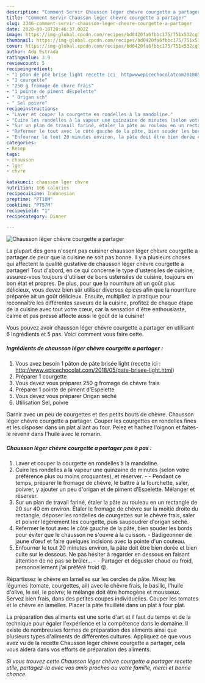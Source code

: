 ```yaml
---
description: "Comment Servir Chausson léger chèvre courgette a partager"
title: "Comment Servir Chausson léger chèvre courgette a partager"
slug: 2346-comment-servir-chausson-leger-chevre-courgette-a-partager
date: 2020-09-18T20:46:37.002Z
image: https://img-global.cpcdn.com/recipes/bd0420fa6fbbc175/751x532cq70/chausson-leger-chevre-courgette-a-partager-photo-principale-de-la-recette.jpg
thumbnail: https://img-global.cpcdn.com/recipes/bd0420fa6fbbc175/751x532cq70/chausson-leger-chevre-courgette-a-partager-photo-principale-de-la-recette.jpg
cover: https://img-global.cpcdn.com/recipes/bd0420fa6fbbc175/751x532cq70/chausson-leger-chevre-courgette-a-partager-photo-principale-de-la-recette.jpg
author: Ada Estrada
ratingvalue: 3.9
reviewcount: 5
recipeingredient:
- "1 pton de pte brise light recette ici  httpwwwepicechocolatcom201805patebriseelighthtml"
- "1 courgette"
- "250 g fromage de chvre frais"
- "1 pointe de piment dEspelette"
- " Origan sch"
- " Sel poivre"
recipeinstructions:
- "Laver et couper la courgette en rondelles à la mandoline."
- "Cuire les rondelles à la vapeur une quinzaine de minutes (selon votre préférence plus ou moins croquantes), et réserver.  Pendant ce temps, préparer le fromage de chèvre, le battre à la fourchette, saler, poivrer, y ajouter un peu d&#39;origan et de piment d’Espelette. Mélanger et réserver."
- "Sur un plan de travail fariné, étaler la pâte au rouleau en un rectangle de 20 sur 40 cm environ. Étaler le fromage de chèvre sur la moitié droite du rectangle, déposer les rondelles de courgettes sur le chèvre frais, saler et poivrer légèrement les courgette, puis saupoudrer d&#39;origan séché."
- "Refermer le tout avec le côté gauche de la pâte, bien souder les bords pour éviter que le chausson ne s&#39;ouvre à la cuisson. Badigeonner de jaune d’œuf et faire quelques incisions avec la pointe d&#39;un couteau."
- "Enfourner le tout 20 minutes environ, la pâte doit être bien dorée et bien cuite sur le dessous. Ne pas hésiter à regarder en dessous en faisant attention de ne pas se brûler...  Partager et déguster chaud ou froid, personnellement j&#39;ai préféré froid 😝."
categories:
- Resep
tags:
- chausson
- lger
- chvre

katakunci: chausson lger chvre 
nutrition: 166 calories
recipecuisine: Indonesian
preptime: "PT10M"
cooktime: "PT57M"
recipeyield: "1"
recipecategory: Dinner

---
```



![Chausson léger chèvre courgette a partager](https://img-global.cpcdn.com/recipes/bd0420fa6fbbc175/751x532cq70/chausson-leger-chevre-courgette-a-partager-photo-principale-de-la-recette.jpg)

La plupart des gens n'osent pas cuisiner chausson léger chèvre courgette a partager de peur que la cuisine ne soit pas bonne. Il y a plusieurs choses qui affectent la qualité gustative de chausson léger chèvre courgette a partager! Tout d'abord, en ce qui concerne le type d'ustensiles de cuisine, assurez-vous toujours d'utiliser de bons ustensiles de cuisine, toujours en bon état et propres. De plus, pour que la nourriture ait un goût plus délicieux, vous devez bien sûr utiliser diverses épices afin que la nourriture préparée ait un goût délicieux. Ensuite, multipliez la pratique pour reconnaître les différentes saveurs de la cuisine, profitez de chaque étape de la cuisine avec tout votre cœur, car la sensation d'être enthousiaste, calme et pas pressé affecte aussi le goût de la cuisine!

<!--inarticleads1-->

Vous pouvez avoir chausson léger chèvre courgette a partager en utilisant 6 Ingrédients et 5 pas. Voici comment vous faire cette.

##### Ingrédients de chausson léger chèvre courgette a partager :

1. Vous avez besoin 1 pâton de pâte brisée light (recette ici : http://www.epicechocolat.com/2018/05/pate-brisee-light.html)
1. Préparer 1 courgette
1. Vous devez vous préparer 250 g fromage de chèvre frais
1. Préparer 1 pointe de piment d’Espelette
1. Vous devez vous préparer  Origan séché
1. Utilisation  Sel, poivre


Garnir avec un peu de courgettes et des petits bouts de chèvre. Chausson léger chèvre courgette a partager. Couper les courgettes en rondelles fines et les disposer dans un plat allant au four. Pelez et hachez l&#39;oignon et faites-le revenir dans l&#39;huile avec le romarin. 

<!--inarticleads2-->

##### Chausson léger chèvre courgette a partager pas à pas :

1. Laver et couper la courgette en rondelles à la mandoline.
1. Cuire les rondelles à la vapeur une quinzaine de minutes (selon votre préférence plus ou moins croquantes), et réserver. -  - Pendant ce temps, préparer le fromage de chèvre, le battre à la fourchette, saler, poivrer, y ajouter un peu d&#39;origan et de piment d’Espelette. Mélanger et réserver.
1. Sur un plan de travail fariné, étaler la pâte au rouleau en un rectangle de 20 sur 40 cm environ. Étaler le fromage de chèvre sur la moitié droite du rectangle, déposer les rondelles de courgettes sur le chèvre frais, saler et poivrer légèrement les courgette, puis saupoudrer d&#39;origan séché.
1. Refermer le tout avec le côté gauche de la pâte, bien souder les bords pour éviter que le chausson ne s&#39;ouvre à la cuisson. - Badigeonner de jaune d’œuf et faire quelques incisions avec la pointe d&#39;un couteau.
1. Enfourner le tout 20 minutes environ, la pâte doit être bien dorée et bien cuite sur le dessous. Ne pas hésiter à regarder en dessous en faisant attention de ne pas se brûler... -  - Partager et déguster chaud ou froid, personnellement j&#39;ai préféré froid 😝.


Répartissez le chèvre en lamelles sur les cercles de pâte. Mixez les légumes (tomate, courgettes, ail) avec le chèvre frais, le basilic, l&#39;huile d&#39;olive, le sel, le poivre; le mélange doit être homogène et mousseux. Servez bien frais, dans des petites coupes individuelles. Couper les tomates et le chèvre en lamelles. Placer la pâte feuilleté dans un plat à four plat. 

<!--inarticleads1-->

<p>
La préparation des aliments est une sorte d'art et il faut du temps et de la technique pour égaler l'expérience et la compétence dans le domaine. Il existe de nombreuses formes de préparation des aliments ainsi que plusieurs types d'aliments de différentes cultures. Appliquez ce que vous avez vu de la recette Chausson léger chèvre courgette a partager, cela vous aidera dans vos efforts de préparation des aliments.
</p>

<p>
<i>Si vous trouvez cette Chausson léger chèvre courgette a partager recette utile, partagez-la avec vos amis proches ou votre famille, merci et bonne chance.</i>
</p>
